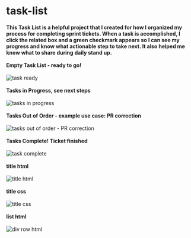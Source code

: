 # task-list

**This Task List is a helpful project that I created for how I organized my process for completing sprint tickets. 
When a task is accomplished, I click the related box and a green checkmark appears so I can see my progress 
and know what actionable step to take next. It also helped me know what to share during daily stand up.** 
\
\
**Empty Task List - ready to go!**
\
\
![task ready](https://github.com/JCPTrevillian/task-list/assets/95890754/1a9a24ec-c918-4e37-bed9-5b59a9e22ea2)
\
\
**Tasks in Progress, see next steps**
\
\
![tasks in progress](https://github.com/JCPTrevillian/task-list/assets/95890754/4e1f012b-815b-4477-84e4-36fb2a5fe8f7)
\
\
**Tasks Out of Order - example use case: PR correction**
\
\
![tasks out of order - PR correction ](https://github.com/JCPTrevillian/task-list/assets/95890754/0317504e-942a-4f0e-ad55-3aebd4c08c0f)
\
\
**Tasks Complete! Ticket finished**
\
\
![task complete](https://github.com/JCPTrevillian/task-list/assets/95890754/0161a217-fe9a-4069-a67e-264240ad8b22)
\
\
**title html** 
\
\
![title html](https://github.com/JCPTrevillian/task-list/assets/95890754/9bbc4833-7af6-475a-8bc2-fb866eff15d7)
\
\
**title css** 
\
\
![title css](https://github.com/JCPTrevillian/task-list/assets/95890754/d7329bb7-b40c-4441-a496-154677ef1cd7)
\
\
**list html**
\
\
![div row html](https://github.com/JCPTrevillian/task-list/assets/95890754/5434908c-90fe-41c1-86a1-89c80cba2d43)
